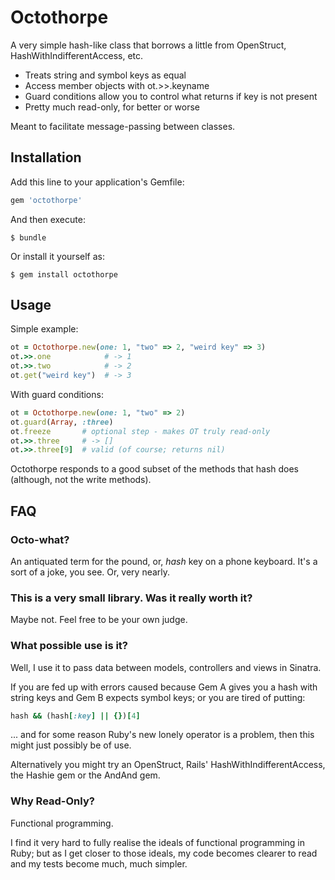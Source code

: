 # Octothorpe

A very simple hash-like class that borrows a little from OpenStruct, HashWithIndifferentAccess, etc.

* Treats string and symbol keys as equal
* Access member objects with ot.>>.keyname
* Guard conditions allow you to control what returns if key is not present
* Pretty much read-only, for better or worse

Meant to facilitate message-passing between classes.

## Installation

Add this line to your application's Gemfile:

```ruby
gem 'octothorpe'
```

And then execute:

    $ bundle

Or install it yourself as:

    $ gem install octothorpe

## Usage

Simple example:

```ruby
ot = Octothorpe.new(one: 1, "two" => 2, "weird key" => 3)
ot.>>.one            # -> 1
ot.>>.two            # -> 2
ot.get("weird key")  # -> 3
```

With guard conditions:

```ruby
ot = Octothorpe.new(one: 1, "two" => 2)
ot.guard(Array, :three)
ot.freeze       # optional step - makes OT truly read-only
ot.>>.three     # -> [] 
ot.>>.three[9]  # valid (of course; returns nil)
```

Octothorpe responds to a good subset of the methods that hash does (although, not the write
methods).

## FAQ

### Octo-what?

An antiquated term for the pound, or, _hash_ key on a phone keyboard. It's a sort of a joke, you
see. Or, very nearly.

### This is a very small library. Was it really worth it?

Maybe not. Feel free to be your own judge.

### What possible use is it?

Well, I use it to pass data between models, controllers and views in Sinatra. 

If you are fed up with errors caused because Gem A gives you a hash with string keys and Gem B
expects symbol keys; or you are tired of putting:

```ruby
hash && (hash[:key] || {})[4]
```

... and for some reason Ruby's new lonely operator is a problem, then this might just possibly be
of use. 

Alternatively you might try an OpenStruct, Rails' HashWithIndifferentAccess, the Hashie gem or the
AndAnd gem.

### Why Read-Only?

Functional programming. 

I find it very hard to fully realise the ideals of functional programming in Ruby; but as I get
closer to those ideals, my code becomes clearer to read and my tests become much, much simpler.

